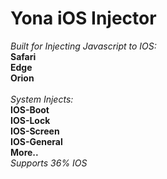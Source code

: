 # Yona iOS Injector
*Built for Injecting Javascript to IOS:* <br>
**Safari** <br>
**Edge** <br>
**Orion** <br>
<br>
*System Injects:* <br>
**IOS-Boot** <br>
**IOS-Lock** <br>
**IOS-Screen** <br>
**IOS-General** <br>
**More..** <br>
*Supports 36% IOS*

